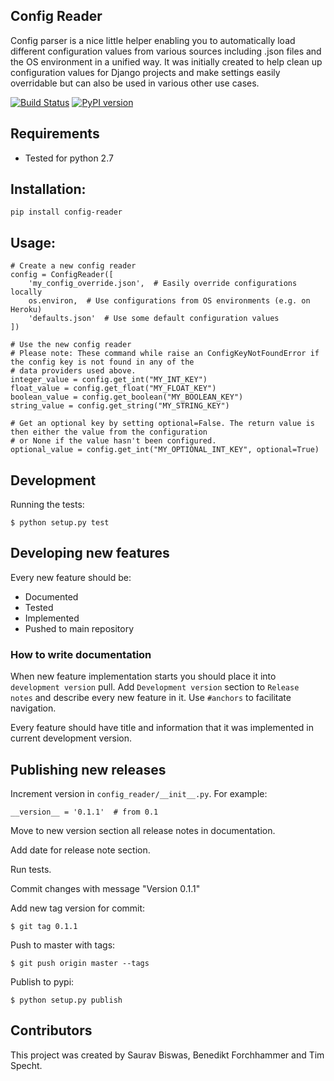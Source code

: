 ## Config Reader

Config parser is a nice little helper enabling you to automatically load different configuration values from various sources including .json files and the OS environment in a unified way.
It was initially created to help clean up configuration values for Django projects and make settings easily overridable but can also be used in various other use cases.

[![Build Status](https://travis-ci.org/dubsmash/config-reader.svg?branch=master)](https://travis-ci.org/dubsmash/config-reader)
[![PyPI version](https://badge.fury.io/py/config-reader.svg)](https://pypi.python.org/pypi/config-parser/)


## Requirements

* Tested for python 2.7

## Installation:

    pip install config-reader
    
## Usage:

    # Create a new config reader
    config = ConfigReader([
        'my_config_override.json',  # Easily override configurations locally
        os.environ,  # Use configurations from OS environments (e.g. on Heroku)
        'defaults.json'  # Use some default configuration values
    ])
    
    # Use the new config reader
    # Please note: These command while raise an ConfigKeyNotFoundError if the config key is not found in any of the
    # data providers used above.
    integer_value = config.get_int("MY_INT_KEY")
    float_value = config.get_float("MY_FLOAT_KEY")
    boolean_value = config.get_boolean("MY_BOOLEAN_KEY")
    string_value = config.get_string("MY_STRING_KEY")
    
    # Get an optional key by setting optional=False. The return value is then either the value from the configuration
    # or None if the value hasn't been configured.
    optional_value = config.get_int("MY_OPTIONAL_INT_KEY", optional=True)
    

## Development

Running the tests:

    
    $ python setup.py test

## Developing new features

Every new feature should be:

* Documented
* Tested
* Implemented
* Pushed to main repository

### How to write documentation

When new feature implementation starts you should place it into `development version` pull. Add `Development version`
section to `Release notes` and describe every new feature in it. Use `#anchors` to facilitate navigation.

Every feature should have title and information that it was implemented in current development version.


## Publishing new releases

Increment version in `config_reader/__init__.py`. For example:

    __version__ = '0.1.1'  # from 0.1

Move to new version section all release notes in documentation.

Add date for release note section.

Run tests.

Commit changes with message "Version 0.1.1"

Add new tag version for commit:

    $ git tag 0.1.1

Push to master with tags:

    $ git push origin master --tags

Publish to pypi:

    $ python setup.py publish


## Contributors

This project was created by Saurav Biswas, Benedikt Forchhammer and Tim Specht.
